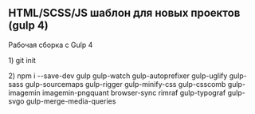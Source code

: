 <h2>HTML/SCSS/JS шаблон для новых проектов (gulp 4)</h2>

Рабочая сборка с Gulp 4

<p>1) git init</p>
<p>2) npm i --save-dev gulp gulp-watch gulp-autoprefixer gulp-uglify gulp-sass gulp-sourcemaps gulp-rigger gulp-minify-css gulp-csscomb gulp-imagemin imagemin-pngquant browser-sync rimraf gulp-typograf gulp-svgo gulp-merge-media-queries</p>
